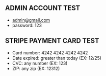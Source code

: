 ## ADMIN ACCOUNT TEST

-   admin@gmail.com
-   password: 123

## STRIPE PAYMENT CARD TEST

-   Card number: 4242 4242 4242 4242
-   Date expired: greater than today (EX: 12/25)
-   CVC: any number (EX: 123)
-   ZIP: any zip (EX: 12312)
